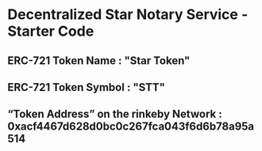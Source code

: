 # Decentralized Star Notary Service - Starter Code


## ERC-721 Token Name : "Star Token"
## ERC-721 Token Symbol : "STT" 
## “Token Address” on the rinkeby Network : 0xacf4467d628d0bc0c267fca043f6d6b78a95a514
